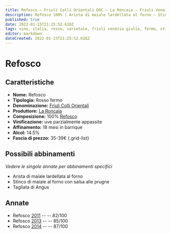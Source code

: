 ```yaml
---
title: Refosco – Friuli Colli Orientali DOC – La Roncaia – Friuli Venezia Giulia (IT) – 35-39€ – 2★-3★
description: Refosco 100% | Arista di maiale lardellata al forno – Stinco di maiale al forno – Tagliata di Angus
published: true
date: 2022-01-15T21:25:52.618Z
tags: vino, italia, rosso, varietale, friuli venezia giulia, fermo, stinco di maiale al forno, Valutazioni | 3 stelle, Prezzi | 35-39€, refosco, Alimento | maiale, Alimento-dettagli | arista, Aromatizzazione | lardellata, Cottura | al forno, tagliata
editor: markdown
dateCreated: 2022-01-15T21:25:52.618Z
---
```


# Refosco

## Caratteristiche
- **Nome:** Refosco
- **Tipologia:** Rosso fermo
- **Denominazione:** [Friuli Colli Orientali](/denominazioni/Italia/Friuli-Venezia-Giulia/DOC/Friuli-Colli-Orientali) 
- **Produttore:** [La Roncaia](/produttori/Italia/Friuli-Venezia-Giulia/La-Roncaia) 
- **Composizione:** 100% [Refosco](/vitigni/Italia/bacca-nera/refosco-dal-peduncolo-rosso)
- **Vinificazione:** uve parzialmente appassite
- **Affinamento:** 18 mesi in barrique 
- **Alcol:** 14.5%
- **Fascia di prezzo:** 35-39€
{.grid-list}



## Possibili abbinamenti
*Vedere le singole annate per abbinamenti specifici*

- Arista di maiale lardellata al forno 
- Stinco di maiale al forno con salsa alle prugne
- Tagliata di Angus

## Annate
- Refosco [2011](/vini/Italia/Friuli-Venezia-Giulia/La-Roncaia/Refosco/2012) -- <span class="star-2"></span> -- 82/100
- Refosco [2013](/vini/Italia/Friuli-Venezia-Giulia/La-Roncaia/Refosco/2013) -- <span class="star-3"></span> -- 85/100
- Refosco [2014](/vini/Italia/Friuli-Venezia-Giulia/La-Roncaia/Refosco/2014) -- <span class="star-3"></span> -- 87/100



